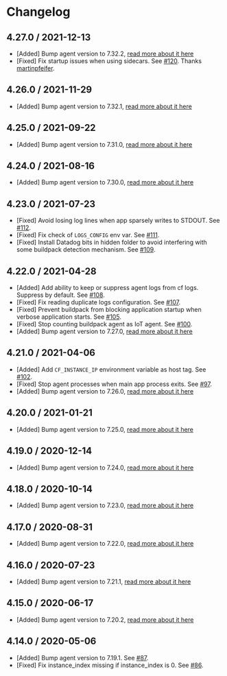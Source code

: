 # Changelog

## 4.27.0 / 2021-12-13

* [Added] Bump agent version to 7.32.2, [read more about it here](https://github.com/DataDog/datadog-agent/blob/master/CHANGELOG.rst#7322--6322)
* [Fixed] Fix startup issues when using sidecars. See [#120](https://github.com/DataDog/datadog-cloudfoundry-buildpack/pull/120). Thanks [martinpfeifer](https://github.com/martinpfeifer).

## 4.26.0 / 2021-11-29

* [Added] Bump agent version to 7.32.1, [read more about it here](https://github.com/DataDog/datadog-agent/blob/master/CHANGELOG.rst#7321--6321)

## 4.25.0 / 2021-09-22

* [Added] Bump agent version to 7.31.0, [read more about it here](https://github.com/DataDog/datadog-agent/blob/master/CHANGELOG.rst#7310--6310)

## 4.24.0 / 2021-08-16

* [Added] Bump agent version to 7.30.0, [read more about it here](https://github.com/DataDog/datadog-agent/blob/master/CHANGELOG.rst#7300--6300)

## 4.23.0 / 2021-07-23

* [Fixed] Avoid losing log lines when app sparsely writes to STDOUT. See [#112](https://github.com/DataDog/datadog-cloudfoundry-buildpack/pull/112).
* [Fixed] Fix check of `LOGS_CONFIG` env var. See [#111](https://github.com/DataDog/datadog-cloudfoundry-buildpack/pull/111).
* [Fixed] Install Datadog bits in hidden folder to avoid interfering with some buildpack detection mechanism. See [#109](https://github.com/DataDog/datadog-cloudfoundry-buildpack/pull/109).

## 4.22.0 / 2021-04-28

* [Added] Add ability to keep or suppress agent logs from cf logs. Suppress by default. See [#108](https://github.com/DataDog/datadog-cloudfoundry-buildpack/pull/108).
* [Fixed] Fix reading duplicate logs configuration. See [#107](https://github.com/DataDog/datadog-cloudfoundry-buildpack/pull/107).
* [Fixed] Prevent buildpack from blocking application startup when verbose application starts. See [#105](https://github.com/DataDog/datadog-cloudfoundry-buildpack/pull/105).
* [Fixed] Stop counting buildpack agent as IoT agent. See [#100](https://github.com/DataDog/datadog-cloudfoundry-buildpack/pull/100).
* [Added] Bump agent version to 7.27.0, [read more about it here](https://github.com/DataDog/datadog-agent/blob/master/CHANGELOG.rst#7270--6270)

## 4.21.0 / 2021-04-06

* [Added] Add `CF_INSTANCE_IP` environment variable as host tag. See [#102](https://github.com/DataDog/datadog-cloudfoundry-buildpack/pull/102).
* [Fixed] Stop agent processes when main app process exits. See [#97](https://github.com/DataDog/datadog-cloudfoundry-buildpack/pull/97).
* [Added] Bump agent version to 7.26.0, [read more about it here](https://github.com/DataDog/datadog-agent/blob/master/CHANGELOG.rst#7260--6260)

## 4.20.0 / 2021-01-21

* [Added] Bump agent version to 7.25.0, [read more about it here](https://github.com/DataDog/datadog-agent/blob/master/CHANGELOG.rst#7250--6250)

## 4.19.0 / 2020-12-14

* [Added] Bump agent version to 7.24.0, [read more about it here](https://github.com/DataDog/datadog-agent/blob/master/CHANGELOG.rst#7240--6240)

## 4.18.0 / 2020-10-14

* [Added] Bump agent version to 7.23.0, [read more about it here](https://github.com/DataDog/datadog-agent/blob/master/CHANGELOG.rst#7230--6230)

## 4.17.0 / 2020-08-31

* [Added] Bump agent version to 7.22.0, [read more about it here](https://github.com/DataDog/datadog-agent/blob/master/CHANGELOG.rst#7220--6220)

## 4.16.0 / 2020-07-23

* [Added] Bump agent version to 7.21.1, [read more about it here](https://github.com/DataDog/datadog-agent/blob/master/CHANGELOG.rst#7211)

## 4.15.0 / 2020-06-17

* [Added] Bump agent version to 7.20.2, [read more about it here](https://github.com/DataDog/datadog-agent/blob/master/CHANGELOG.rst#7202)

## 4.14.0 / 2020-05-06

* [Added] Bump agent version to 7.19.1. See [#87](https://github.com/DataDog/datadog-cloudfoundry-buildpack/pull/87).
* [Fixed] Fix instance_index missing if instance_index is 0. See [#86](https://github.com/DataDog/datadog-cloudfoundry-buildpack/pull/86).
